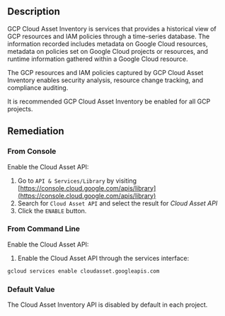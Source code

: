 ## Description

GCP Cloud Asset Inventory is services that provides a historical view of GCP resources and IAM policies through a time-series database. The information recorded includes metadata on Google Cloud resources, metadata on policies set on Google Cloud projects or resources, and runtime information gathered within a Google Cloud resource.

The GCP resources and IAM policies captured by GCP Cloud Asset Inventory enables security analysis, resource change tracking, and compliance auditing.

It is recommended GCP Cloud Asset Inventory be enabled for all GCP projects.

## Remediation

### From Console

Enable the Cloud Asset API:

1. Go to `API & Services/Library` by visiting [https://console.cloud.google.com/apis/library](https://console.cloud.google.com/apis/library)
2. Search for `Cloud Asset API` and select the result for *Cloud Asset API*
3. Click the `ENABLE` button.

### From Command Line

Enable the Cloud Asset API:

1. Enable the Cloud Asset API through the services interface:

```bash
gcloud services enable cloudasset.googleapis.com
```

### Default Value

The Cloud Asset Inventory API is disabled by default in each project.
